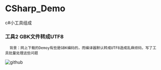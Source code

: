 # CSharp_Demo
c#小工具组成


### 工具2 GBK文件转成UTF8 

      背景：网上下载的Demoy有些是GBK编码的，而编译器默认转成UTF8造成乱麻烦码，写了工具批量处理这些问题
![github](https://pan.baidu.com/s/1HEVGiycVzE_obCAX9e19Gg "GBK2UTF8")